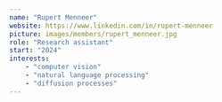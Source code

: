 ```yaml
---
name: "Rupert Menneer"
website: https://www.linkedin.com/in/rupert-menneer
picture: images/members/rupert_menneer.jpg
role: "Research assistant"
start: "2024"
interests:
    - "computer vision"
    - "natural language processing"
    - "diffusion processes"
---
```

